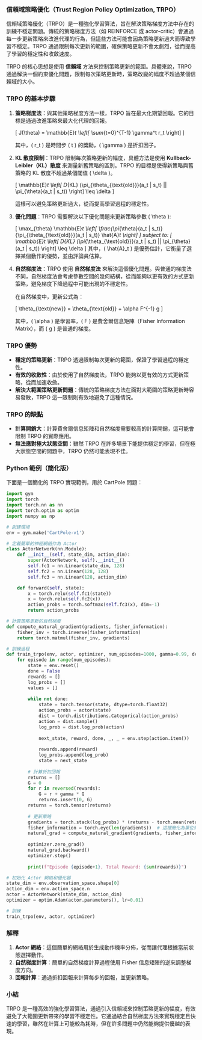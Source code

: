 ### 信賴域策略優化（Trust Region Policy Optimization, TRPO）

信賴域策略優化（TRPO）是一種強化學習算法，旨在解決策略梯度方法中存在的訓練不穩定問題。傳統的策略梯度方法（如 REINFORCE 或 actor-critic）會通過每一步更新策略來改進代理的行為，但這些方法可能會因為策略更新過大而導致學習不穩定。TRPO 通過限制每次更新的範圍，確保策略更新不會太劇烈，從而提高了學習的穩定性和收斂速度。

TRPO 的核心思想是使用 **信賴域** 方法來控制策略更新的範圍。具體來說，TRPO 通過解決一個約束優化問題，限制每次策略更新時，策略改變的幅度不超過某個信賴域的大小。

### TRPO 的基本步驟

1. **策略梯度法**：與其他策略梯度方法一樣，TRPO 旨在最大化期望回報。它的目標是通過改進策略來最大化代理的回報。
   
   \[
   J(\theta) = \mathbb{E}_t \left[ \sum_{t=0}^{T-1} \gamma^t r_t \right]
   \]

   其中，\( r_t \) 是時間步 \( t \) 的獎勳，\( \gamma \) 是折扣因子。

2. **KL 散度限制**：TRPO 限制每次策略更新的幅度，具體方法是使用 **Kullback-Leibler（KL）散度** 來測量新舊策略的區別。TRPO 的目標是使得新策略與舊策略的 KL 散度不超過某個閾值 \( \delta \)。

   \[
   \mathbb{E}_t \left[ D_{KL} (\pi_{\theta_{\text{old}}}(a_t | s_t) || \pi_{\theta}(a_t | s_t)) \right] \leq \delta
   \]

   這樣可以避免策略更新過大，從而提高學習過程的穩定性。

3. **優化問題**：TRPO 需要解決以下優化問題來更新策略參數 \( \theta \):

   \[
   \max_{\theta} \mathbb{E}_t \left[ \frac{\pi_{\theta}(a_t | s_t)}{\pi_{\theta_{\text{old}}}(a_t | s_t)} \hat{A}_t \right]
   \]
   subject to:
   \[
   \mathbb{E}_t \left[ D_{KL} (\pi_{\theta_{\text{old}}}(a_t | s_t) || \pi_{\theta}(a_t | s_t)) \right] \leq \delta
   \]
   其中，\( \hat{A}_t \) 是優勢估計，它衡量了選擇某個動作的優勢，並由評論員估算。

4. **自然梯度法**：TRPO 使用 **自然梯度法** 來解決這個優化問題。與普通的梯度法不同，自然梯度法會考慮參數空間的幾何結構，從而能夠以更有效的方式更新策略，避免梯度下降過程中可能出現的不穩定性。

   在自然梯度中，更新公式為：

   \[
   \theta_{\text{new}} = \theta_{\text{old}} + \alpha F^{-1} g
   \]

   其中，\( \alpha \) 是學習率，\( F \) 是費舍爾信息矩陣（Fisher Information Matrix），而 \( g \) 是普通的梯度。

### TRPO 優勢

- **穩定的策略更新**：TRPO 透過限制每次更新的範圍，保證了學習過程的穩定性。
- **有效的收斂性**：由於使用了自然梯度法，TRPO 能夠以更有效的方式更新策略，從而加速收斂。
- **解決大範圍策略更新問題**：傳統的策略梯度方法在面對大範圍的策略更新時容易發散，TRPO 這一限制則有效地避免了這種情況。

### TRPO 的缺點

- **計算開銷大**：計算費舍爾信息矩陣和自然梯度需要較高的計算開銷，這可能會限制 TRPO 的實際應用。
- **無法應對極大狀態空間**：雖然 TRPO 在許多場景下能提供穩定的學習，但在極大狀態空間的問題中，TRPO 仍然可能表現不佳。

### Python 範例（簡化版）

下面是一個簡化的 TRPO 實現範例，用於 CartPole 問題：

```python
import gym
import torch
import torch.nn as nn
import torch.optim as optim
import numpy as np

# 創建環境
env = gym.make('CartPole-v1')

# 定義簡單的神經網絡作為 Actor
class ActorNetwork(nn.Module):
    def __init__(self, state_dim, action_dim):
        super(ActorNetwork, self).__init__()
        self.fc1 = nn.Linear(state_dim, 128)
        self.fc2 = nn.Linear(128, 128)
        self.fc3 = nn.Linear(128, action_dim)

    def forward(self, state):
        x = torch.relu(self.fc1(state))
        x = torch.relu(self.fc2(x))
        action_probs = torch.softmax(self.fc3(x), dim=-1)
        return action_probs

# 計算策略更新的自然梯度
def compute_natural_gradient(gradients, fisher_information):
    fisher_inv = torch.inverse(fisher_information)
    return torch.matmul(fisher_inv, gradients)

# 訓練過程
def train_trpo(env, actor, optimizer, num_episodes=1000, gamma=0.99, delta=0.01):
    for episode in range(num_episodes):
        state = env.reset()
        done = False
        rewards = []
        log_probs = []
        values = []
        
        while not done:
            state = torch.tensor(state, dtype=torch.float32)
            action_probs = actor(state)
            dist = torch.distributions.Categorical(action_probs)
            action = dist.sample()
            log_prob = dist.log_prob(action)
            
            next_state, reward, done, _, _ = env.step(action.item())
            
            rewards.append(reward)
            log_probs.append(log_prob)
            state = next_state
        
        # 計算折扣回報
        returns = []
        G = 0
        for r in reversed(rewards):
            G = r + gamma * G
            returns.insert(0, G)
        returns = torch.tensor(returns)
        
        # 更新策略
        gradients = torch.stack(log_probs) * (returns - torch.mean(returns))
        fisher_information = torch.eye(len(gradients))  # 這裡簡化為單位矩陣
        natural_grad = compute_natural_gradient(gradients, fisher_information)
        
        optimizer.zero_grad()
        natural_grad.backward()
        optimizer.step()
        
        print(f"Episode {episode+1}, Total Reward: {sum(rewards)}")

# 初始化 Actor 網絡和優化器
state_dim = env.observation_space.shape[0]
action_dim = env.action_space.n
actor = ActorNetwork(state_dim, action_dim)
optimizer = optim.Adam(actor.parameters(), lr=0.01)

# 訓練
train_trpo(env, actor, optimizer)
```

### 解釋

1. **Actor 網絡**：這個簡單的網絡用於生成動作機率分佈，從而讓代理根據當前狀態選擇動作。
2. **自然梯度計算**：簡單的自然梯度計算過程使用 Fisher 信息矩陣的逆來調整梯度方向。
3. **回報計算**：通過折扣回報來計算每步的回報，並更新策略。

### 小結

TRPO 是一種高效的強化學習算法，通過引入信賴域來控制策略更新的幅度，有效避免了大範圍更新帶來的學習不穩定性。它通過結合自然梯度方法來實現穩定且快速的學習，雖然在計算上可能較為耗時，但在許多問題中仍然能夠提供優越的表現。
